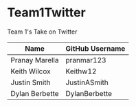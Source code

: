 # Team1Twitter
Team 1's Take on Twitter

| Name | GitHub Username |
| --- | --- |
| Pranay Marella | pranmar123 |
| Keith Wilcox | Keithw12 |
| Justin Smith | JustinASmith |
| Dylan Berbette | DylanBerbette |

